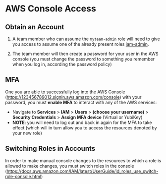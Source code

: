 # AWS Console Access

## Obtain an Account

1. A team member who can assume the `myteam-admin` role will need to give you access to assume one of the already present roles [iam-admin](../../iam-admin). 

2. The team member will then create a password for your user in the AWS console (you must change the password to something you remember when you log in, according the password policy)

## MFA

One you are able to successfully log into the AWS Console (https://123456789012.signin.aws.amazon.com/console) with your password, you must **enable MFA** to interact with any of the AWS services: 

* Navigate to **Services** > **IAM** > **Users** > **(choose your username)** > **Security Credentials** > **Assign MFA device** (Virtual or YubiKey)
* **NOTE**: you will need to log out and back in again for the MFA to take effect (which will in turn allow you to access the resources denoted by your new role)


## Switching Roles in Accounts

In order to make manual console changes to the resources to which a role is allowed to make changes, you must switch roles in the console (https://docs.aws.amazon.com/IAM/latest/UserGuide/id_roles_use_switch-role-console.html)